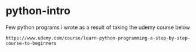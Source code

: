 # python-intro

Few python programs i wrote as a result of taking the udemy course below

``` https://www.udemy.com/course/learn-python-programming-a-step-by-step-course-to-beginners ```
